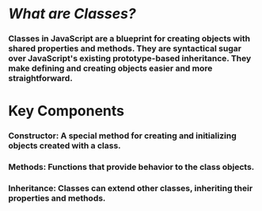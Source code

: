 # *What are Classes?*
### Classes in JavaScript are a blueprint for creating objects with shared properties and methods. They are syntactical sugar over JavaScript's existing prototype-based inheritance. They make defining and creating objects easier and more straightforward.

# **Key Components**
### Constructor: A special method for creating and initializing objects created with a class.

### Methods: Functions that provide behavior to the class objects.

### Inheritance: Classes can extend other classes, inheriting their properties and methods.
